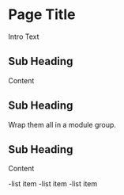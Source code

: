 Page Title
================================================
Intro Text

Sub Heading
------
Content

Sub Heading
------
Wrap them all in a module group.

Sub Heading
------
Content

-list item
-list item
-list item